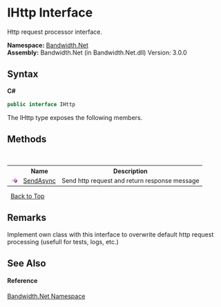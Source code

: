 ﻿# IHttp Interface
 

Http request processor interface.

**Namespace:**&nbsp;<a href ="N_Bandwidth_Net.md">Bandwidth.Net</a><br />**Assembly:**&nbsp;Bandwidth.Net (in Bandwidth.Net.dll) Version: 3.0.0

## Syntax

**C#**<br />
``` C#
public interface IHttp
```

The IHttp type exposes the following members.


## Methods
&nbsp;<table><tr><th></th><th>Name</th><th>Description</th></tr><tr><td>![Public method](media/pubmethod.gif "Public method")</td><td><a href ="M_Bandwidth_Net_IHttp_SendAsync.md">SendAsync</a></td><td>
Send http request and return response message</td></tr></table>&nbsp;
<a href="#ihttp-interface">Back to Top</a>

## Remarks
Implement own class with this interface to overwrite default http request processing (usefull for tests, logs, etc.)

## See Also


#### Reference
<a href ="N_Bandwidth_Net.md">Bandwidth.Net Namespace</a><br />